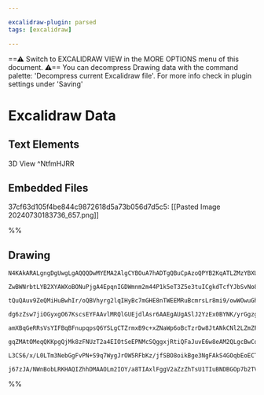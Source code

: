```yaml
---

excalidraw-plugin: parsed
tags: [excalidraw]

---
```

==⚠  Switch to EXCALIDRAW VIEW in the MORE OPTIONS menu of this document. ⚠== You can decompress Drawing data with the command palette: 'Decompress current Excalidraw file'. For more info check in plugin settings under 'Saving'


# Excalidraw Data
## Text Elements
3D View ^NtfmHJRR

## Embedded Files
37cf63d105f4be844c9872618d5a73b056d7d5c5: [[Pasted Image 20240730183736_657.png]]

%%
## Drawing
```compressed-json
N4KAkARALgngDgUwgLgAQQQDwMYEMA2AlgCYBOuA7hADTgQBuCpAzoQPYB2KqATLZMzYBXUtiRoIACyhQ4zZAHoFAc0JRJQgEYA6bGwC2CgF7N6hbEcK4OCtptbErHALRY8RMpWdx8Q1TdIEfARcZgRmBShcZQUebTiARh4aOiCEfQQOKGZuAG1wMFAwYogSbggAWQBBAFV6TABJAGYYGAAGAGs4ABEANgA1I37ugBkARyR+EthEcsJ9aMmCyExu

ZwBWNrbtLYB2XYAWXoBONuPjgA4EpqnIGDWmnm2m44P1k5eT3Z5e3tuICgkdTcfYJbSvNo8S6bQ69Hi7f6SBCEZTSbgHJoJf7WZTBbhtf7MKCkNgdBAAYTY+DYpHKxOszDguECWRSxUgmlw2A6yhJQg4xEp1NpEnpHEZzMyUDZJQAZoR8PgAMqwPESQQeGUCYmkhAAdSBkm4fGWECJJLJKpgavQGrK/z5qI44RyaCxprYTOwanubq2/15wjgDWIr

tQuQAuv9ZeQMiHuBwhIr/oQBVhyrg2lqIHyBc7mGHE8nTWEEMRuBcmrsLr8mi9/owWOwuGh1scG0xWJwAHKcMTcBK/C4Xau7dbrFPMbppKBl7iyghhf6aYQCgCiwQyWULSfw/yEcGIuFn5bd3x4TXWhwO1ah/yIHA6Cd397Y3LnaAX+CXJaiUCEYYQIgAqpso2bysE8YSFW2Cyr0TTEAkbTrLKByaAgFwHAc2CXN8vQJBcxDrLguxNJoyG9MQuxE

dg6zZsw7jiOGyxgO67KscsEYFAAvlMRQlGUEjdlAsr6AAEgAUgASlJ2YzEx0BYNK/yrGgzg/Ls2gvJcBzXG0FxtlWE6mr6qAEVpGJbOcBwjk0bQ3v8gLEMCfoXNoMKvJcUJIQk7yIsiqLSmgl7YhwuJMQSv4WhSVI0uUADECQIElSXZpy3KBvygqxSK6BihKLLKaaEHKqqCl2uWhI6mSBrOUaaAmuyZrVQgVo2maVL2qajqSPmYZsSUnpcj6A7+q

amXBqGeRRsVsYIFBqBFnupqpsQ6YSLgCTZrmxB9c+xZNaWp6oBcTzrDw8JtANkCNl2LZmZFTW3c2vYcP2Z5NDW+m9AZk7TsEJ7zouCDLquxAbukUo7gdJQHkegNnhdl6HO87ztqaD5PmgS2vu+x1fj+TWzpgQXoE03SoP0hAIFQDqUAAKkp5Tk5T1O08VnBQEqhBGExPAXNGnMAGK4PoCqmcZRNKVURDKPdEDBLKRVPUwUDmAQMsovLUCetmehZL

gqZMAtOMeqQKKpgQjMk8zFNUzT2a4EIOtSeEPNMcSQggxjRtiQFaJuvE6w8eAM2QLgcBwCqx5Mfx0BIhk5RHqQT5TAwbMAEJcjyO1CnFEjxbKRfFzKEDYCIhUNLO+gqtFee5RAiXJc3pfl6QlfV1nGW5zldLkOKTKFa3FdSlX6RCwqpXWuVnWVQUZcj1kY81y1tUubwadtx36S17qbUz5qm+L1Ay9ScITougOR/t6P1cAPJeiNfqPZAW+3+Pwui+

L3CS6/x/L0LTm3NebGgFvPN+S9q7WygJrOW5RFbKz/jfSBO8oikBge3NgFAkS4GOqbEoECT7VzXAKKomDsEhGOhAZkJJ2YlAYiSRUAANbg+EwS9DODwc6xwoQ/THGnBhVJ8AAE10SYm0LZTYRxPq9F2AkdGJQjBsAMNwfiN0CBewHDxa+299BnyyntCQO1S68hIMApi+DICmOysKVRpoM5UiofFckxwXEuKFkLbMrtlBJmZAlNc3QAkBI8RAbR4D

j67zJA/NWnBobLRKHAQIZhhDMAAOLm2IOY/a8TIAxlFggV2aZzZhTsU1TIuBNDBGOp7b2TVsBEDgNwGp/wOD5KaaQL2/xhBQAfB7DpCAwmDU0AAKwQNgbISpWlwAqGwNaJCKlVKBt+AZYBeJ0AguEVR3EQDcSAA=
```
%%